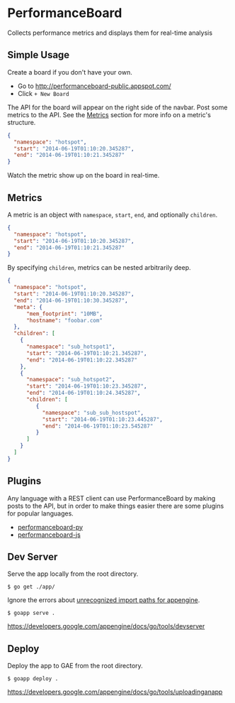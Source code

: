 PerformanceBoard
================

Collects performance metrics and displays them for real-time analysis

Simple Usage
------------

Create a board if you don't have your own.

* Go to http://performanceboard-public.appspot.com/
* Click `+ New Board`

The API for the board will appear on the right side of the navbar.  Post some metrics to the API.
See the [Metrics](#metrics) section for more info on a metric's structure.

```json
{
  "namespace": "hotspot",
  "start": "2014-06-19T01:10:20.345287",
  "end": "2014-06-19T01:10:21.345287"
}
```

Watch the metric show up on the board in real-time.

Metrics<a name="metrics"></a>
-------

A metric is an object with `namespace`, `start`, `end`, and optionally `children`.

```json
{
  "namespace": "hotspot",
  "start": "2014-06-19T01:10:20.345287",
  "end": "2014-06-19T01:10:21.345287"
}
```

By specifying `children`, metrics can be nested arbitrarily deep.

```json
{
  "namespace": "hotspot",
  "start": "2014-06-19T01:10:20.345287",
  "end": "2014-06-19T01:10:30.345287",
  "meta": {
      "mem_footprint": "10MB",
      "hostname": "foobar.com"
  },
  "children": [
    {
      "namespace": "sub_hotspot1",
      "start": "2014-06-19T01:10:21.345287",
      "end": "2014-06-19T01:10:22.345287"
    },
    {
      "namespace": "sub_hotspot2",
      "start": "2014-06-19T01:10:23.345287",
      "end": "2014-06-19T01:10:24.345287",
      "children": [
         {
           "namespace": "sub_sub_hostspot",
           "start": "2014-06-19T01:10:23.445287",
           "end": "2014-06-19T01:10:23.545287"
         }
      ]
    }
  ]
}
```

Plugins
-------

Any language with a REST client can use PerformanceBoard by making posts to the API, but in order
to make things easier there are some plugins for popular languages.

* [performanceboard-py](https://github.com/mgbelisle/performanceboard-py)
* [performanceboard-js](https://github.com/mgbelisle/performanceboard-js)

Dev Server
----------

Serve the app locally from the root directory.

```
$ go get ./app/
```

Ignore the errors about [unrecognized import paths for appengine](http://stackoverflow.com/questions/22674307/go-get-package-appengine-unrecognized-import-path-appengine).

```
$ goapp serve .
```

https://developers.google.com/appengine/docs/go/tools/devserver

Deploy
------

Deploy the app to GAE from the root directory.

```
$ goapp deploy .
```

https://developers.google.com/appengine/docs/go/tools/uploadinganapp
